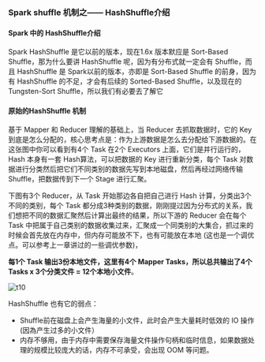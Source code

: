 ### Spark shuffle 机制之—— HashShuffle介绍

#### Spark 中的 HashShuffle介绍

Spark HashShuffle 是它以前的版本，现在1.6x 版本默应是 Sort-Based Shuffle，那为什么要讲 HashShuffle 呢，因为有分布式就一定会有 Shuffle，而且 HashShuffle 是 Spark以前的版本，亦即是 Sort-Based Shuffle 的前身，因为有 HashShuffle 的不足，才会有后续的 Sorted-Based Shuffle，以及现在的 Tungsten-Sort Shuffle，所以我们有必要去了解它

#### 原始的HashShuffle 机制

基于 Mapper 和 Reducer 理解的基础上，当 Reducer 去抓取数据时，它的 Key 到底是怎么分配的，核心思考点是：作为上游数据是怎么去分配给下游数据的。在这张图中你可以看到有4个 Task 在2个 Executors 上面，它们是并行运行的，Hash 本身有一套 Hash算法，可以把数据的 Key 进行重新分类，每个 Task 对数据进行分类然后把它们不同类别的数据先写到本地磁盘，然后再经过网络传输 Shuffle，把数据传到下一个 Stage 进行汇聚。

下图有3个 Reducer，从 Task 开始那边各自把自己进行 Hash 计算，分类出3个不同的类别，每个 Task 都分成3种类别的数据，刚刚提过因为分布式的关系，我们想把不同的数据汇聚然后计算出最终的结果，所以下游的 Reducer 会在每个 Task 中把属于自己类别的数据收集过来，汇聚成一个同类别的大集合，抓过来的时候会首先放在内存中，但内存可能放不下，也有可能放在本地 (这也是一个调优点。可以参考上一章讲过的一些调优参数)，

**每1个 Task 输出3份本地文件，这里有4个 Mapper Tasks，所以总共输出了4个 Tasks x 3个分类文件 = 12个本地小文件**。

![t10](https://github.com/yueyuanyang/spark_silent/blob/master/notes/img/t10.png)

HashShuffle 也有它的弱点：
- Shuffle前在磁盘上会产生海量的小文件，此时会产生大量耗时低效的 IO 操作 (因為产生过多的小文件）
- 内存不够用，由于内存中需要保存海量文件操作句柄和临时信息，如果数据处理的规模比较庞大的话，内存不可承受，会出现 OOM 等问题。



